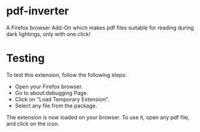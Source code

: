 # pdf-inverter
A Firefox browser Add-On which makes pdf files suitable for reading during dark lightings, only with one click!

# Testing
To test this extension, follow the following steps:

- Open your Firefox browser.
- Go to about:debugging Page.
- Click on "Load Temporary Extension".
- Select any file from the package.

The extension is now loaded on your browser. To use it, open any pdf file, and click on the icon.